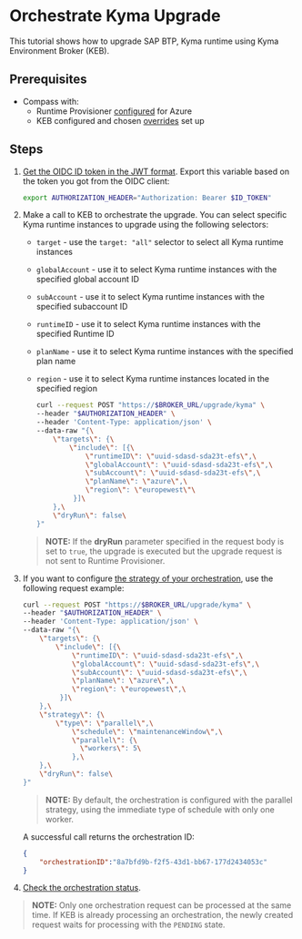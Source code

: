 # Orchestrate Kyma Upgrade

This tutorial shows how to upgrade SAP BTP, Kyma runtime using Kyma Environment Broker (KEB).

## Prerequisites

- Compass with:
  * Runtime Provisioner [configured](https://github.com/kyma-project/control-plane/blob/main/docs/provisioner/08-02-provisioning-gardener.md) for Azure
  * KEB configured and chosen [overrides](https://kyma-project.io/#/04-operation-guides/operations/03-change-kyma-config-values) set up

## Steps

1. [Get the OIDC ID token in the JWT format](01-10-authorization.md). Export this variable based on the token you got from the OIDC client:

   ```bash
   export AUTHORIZATION_HEADER="Authorization: Bearer $ID_TOKEN"
   ```

2. Make a call to KEB to orchestrate the upgrade. You can select specific Kyma runtime instances to upgrade using the following selectors:

   - `target` - use the `target: "all"` selector to select all Kyma runtime instances
   - `globalAccount` - use it to select Kyma runtime instances with the specified global account ID
   - `subAccount` - use it to select Kyma runtime instances with the specified subaccount ID
   - `runtimeID` - use it to select Kyma runtime instances with the specified Runtime ID
   - `planName` - use it to select Kyma runtime instances with the specified plan name
   - `region` - use it to select Kyma runtime instances located in the specified region

      ```bash
      curl --request POST "https://$BROKER_URL/upgrade/kyma" \
      --header "$AUTHORIZATION_HEADER" \
      --header 'Content-Type: application/json' \
      --data-raw "{\
          \"targets\": {\
              \"include\": [{\
                  \"runtimeID\": \"uuid-sdasd-sda23t-efs\",\
                  \"globalAccount\": \"uuid-sdasd-sda23t-efs\",\
                  \"subAccount\": \"uuid-sdasd-sda23t-efs\",\
                  \"planName\": \"azure\",\
                  \"region\": \"europewest\"\
               }]\
          },\
          \"dryRun\": false\
      }"
      ```

   > **NOTE:** If the **dryRun** parameter specified in the request body is set to `true`, the upgrade is executed but the upgrade request is not sent to Runtime Provisioner.

3. If you want to configure [the strategy of your orchestration](02-50-orchestration.md#strategies), use the following request example:

   ```bash
   curl --request POST "https://$BROKER_URL/upgrade/kyma" \
   --header "$AUTHORIZATION_HEADER" \
   --header 'Content-Type: application/json' \
   --data-raw "{\
       \"targets\": {\
           \"include\": [{\
               \"runtimeID\": \"uuid-sdasd-sda23t-efs\",\
               \"globalAccount\": \"uuid-sdasd-sda23t-efs\",\
               \"subAccount\": \"uuid-sdasd-sda23t-efs\",\
               \"planName\": \"azure\",\
               \"region\": \"europewest\",\
            }]\
       },\
       \"strategy\": {\
           \"type\": \"parallel\",\
               \"schedule\": \"maintenanceWindow\",\
               \"parallel\": {\
                 \"workers\": 5\
               },\
       },\
       \"dryRun\": false\
   }"
   ```

   > **NOTE:** By default, the orchestration is configured with the parallel strategy, using the immediate type of schedule with only one worker.

   A successful call returns the orchestration ID:

      ```json
      {
          "orchestrationID":"8a7bfd9b-f2f5-43d1-bb67-177d2434053c"
      }
      ```

4. [Check the orchestration status](02-70-orchestration-status.md).

> **NOTE:** Only one orchestration request can be processed at the same time. If KEB is already processing an orchestration, the newly created request waits for processing with the `PENDING` state.
